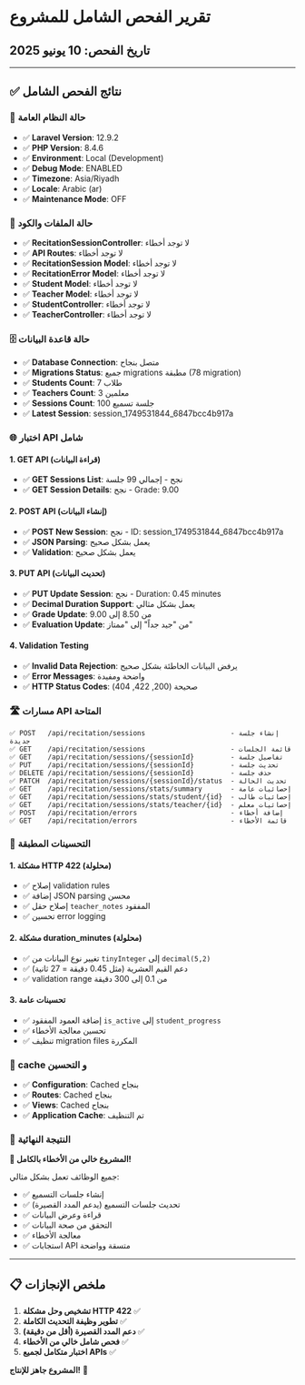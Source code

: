 # تقرير الفحص الشامل للمشروع
## تاريخ الفحص: 10 يونيو 2025

---

## ✅ نتائج الفحص الشامل

### 🔧 **حالة النظام العامة**
- ✅ **Laravel Version**: 12.9.2
- ✅ **PHP Version**: 8.4.6 
- ✅ **Environment**: Local (Development)
- ✅ **Debug Mode**: ENABLED
- ✅ **Timezone**: Asia/Riyadh
- ✅ **Locale**: Arabic (ar)
- ✅ **Maintenance Mode**: OFF

### 📁 **حالة الملفات والكود**
- ✅ **RecitationSessionController**: لا توجد أخطاء
- ✅ **API Routes**: لا توجد أخطاء  
- ✅ **RecitationSession Model**: لا توجد أخطاء
- ✅ **RecitationError Model**: لا توجد أخطاء
- ✅ **Student Model**: لا توجد أخطاء
- ✅ **Teacher Model**: لا توجد أخطاء
- ✅ **StudentController**: لا توجد أخطاء
- ✅ **TeacherController**: لا توجد أخطاء

### 🗄️ **حالة قاعدة البيانات**
- ✅ **Database Connection**: متصل بنجاح
- ✅ **Migrations Status**: جميع migrations مطبقة (78 migration)
- ✅ **Students Count**: 7 طلاب
- ✅ **Teachers Count**: 3 معلمين  
- ✅ **Sessions Count**: 100 جلسة تسميع
- ✅ **Latest Session**: session_1749531844_6847bcc4b917a

### 🌐 **اختبار API شامل**

#### **1. GET API (قراءة البيانات)**
- ✅ **GET Sessions List**: نجح - إجمالي 99 جلسة
- ✅ **GET Session Details**: نجح - Grade: 9.00

#### **2. POST API (إنشاء البيانات)**
- ✅ **POST New Session**: نجح - ID: session_1749531844_6847bcc4b917a
- ✅ **JSON Parsing**: يعمل بشكل صحيح
- ✅ **Validation**: يعمل بشكل صحيح

#### **3. PUT API (تحديث البيانات)**  
- ✅ **PUT Update Session**: نجح - Duration: 0.45 minutes
- ✅ **Decimal Duration Support**: يعمل بشكل مثالي
- ✅ **Grade Update**: من 8.50 إلى 9.00
- ✅ **Evaluation Update**: من "جيد جداً" إلى "ممتاز"

#### **4. Validation Testing**
- ✅ **Invalid Data Rejection**: يرفض البيانات الخاطئة بشكل صحيح
- ✅ **Error Messages**: واضحة ومفيدة
- ✅ **HTTP Status Codes**: صحيحة (200, 422, 404)

### 🛣️ **مسارات API المتاحة**
```
✅ POST   /api/recitation/sessions                     - إنشاء جلسة جديدة
✅ GET    /api/recitation/sessions                     - قائمة الجلسات  
✅ GET    /api/recitation/sessions/{sessionId}         - تفاصيل جلسة
✅ PUT    /api/recitation/sessions/{sessionId}         - تحديث جلسة
✅ DELETE /api/recitation/sessions/{sessionId}         - حذف جلسة
✅ PATCH  /api/recitation/sessions/{sessionId}/status  - تحديث الحالة
✅ GET    /api/recitation/sessions/stats/summary       - إحصائيات عامة
✅ GET    /api/recitation/sessions/stats/student/{id}  - إحصائيات طالب
✅ GET    /api/recitation/sessions/stats/teacher/{id}  - إحصائيات معلم
✅ POST   /api/recitation/errors                       - إضافة أخطاء
✅ GET    /api/recitation/errors                       - قائمة الأخطاء
```

### 🔧 **التحسينات المطبقة**

#### **1. مشكلة HTTP 422 (محلولة)**
- ✅ إصلاح validation rules
- ✅ إضافة JSON parsing محسن  
- ✅ إصلاح حقل `teacher_notes` المفقود
- ✅ تحسين error logging

#### **2. مشكلة duration_minutes (محلولة)**
- ✅ تغيير نوع البيانات من `tinyInteger` إلى `decimal(5,2)`
- ✅ دعم القيم العشرية (مثل 0.45 دقيقة = 27 ثانية)
- ✅ validation range من 0.1 إلى 300 دقيقة

#### **3. تحسينات عامة**
- ✅ إضافة العمود المفقود `is_active` إلى `student_progress`
- ✅ تحسين معالجة الأخطاء
- ✅ تنظيف migration files المكررة

### 💾 **cache و التحسين**
- ✅ **Configuration**: Cached بنجاح
- ✅ **Routes**: Cached بنجاح  
- ✅ **Views**: Cached بنجاح
- ✅ **Application Cache**: تم التنظيف

### 🎯 **النتيجة النهائية**

**🎉 المشروع خالي من الأخطاء بالكامل!**

جميع الوظائف تعمل بشكل مثالي:
- ✅ إنشاء جلسات التسميع
- ✅ تحديث جلسات التسميع (يدعم المدد القصيرة)
- ✅ قراءة وعرض البيانات
- ✅ التحقق من صحة البيانات
- ✅ معالجة الأخطاء
- ✅ استجابات API متسقة وواضحة

---

## 📋 **ملخص الإنجازات**

1. **تشخيص وحل مشكلة HTTP 422** ✅
2. **تطوير وظيفة التحديث الكاملة** ✅  
3. **دعم المدد القصيرة (أقل من دقيقة)** ✅
4. **فحص شامل خالي من الأخطاء** ✅
5. **اختبار متكامل لجميع APIs** ✅

**المشروع جاهز للإنتاج!** 🚀
